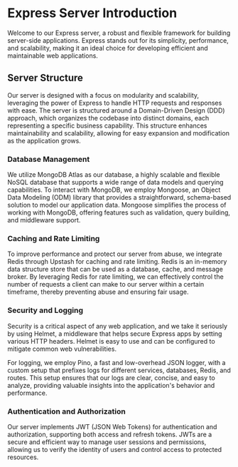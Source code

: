 # Express Server Introduction

Welcome to our Express server, a robust and flexible framework for building server-side applications. Express stands out for its simplicity, performance, and scalability, making it an ideal choice for developing efficient and maintainable web applications.

## Server Structure

Our server is designed with a focus on modularity and scalability, leveraging the power of Express to handle HTTP requests and responses with ease. The server is structured around a Domain-Driven Design (DDD) approach, which organizes the codebase into distinct domains, each representing a specific business capability. This structure enhances maintainability and scalability, allowing for easy expansion and modification as the application grows.

### Database Management

We utilize MongoDB Atlas as our database, a highly scalable and flexible NoSQL database that supports a wide range of data models and querying capabilities. To interact with MongoDB, we employ Mongoose, an Object Data Modeling (ODM) library that provides a straightforward, schema-based solution to model our application data. Mongoose simplifies the process of working with MongoDB, offering features such as validation, query building, and middleware support.

### Caching and Rate Limiting

To improve performance and protect our server from abuse, we integrate Redis through Upstash for caching and rate limiting. Redis is an in-memory data structure store that can be used as a database, cache, and message broker. By leveraging Redis for rate limiting, we can effectively control the number of requests a client can make to our server within a certain timeframe, thereby preventing abuse and ensuring fair usage.

### Security and Logging

Security is a critical aspect of any web application, and we take it seriously by using Helmet, a middleware that helps secure Express apps by setting various HTTP headers. Helmet is easy to use and can be configured to mitigate common web vulnerabilities.

For logging, we employ Pino, a fast and low-overhead JSON logger, with a custom setup that prefixes logs for different services, databases, Redis, and routes. This setup ensures that our logs are clear, concise, and easy to analyze, providing valuable insights into the application's behavior and performance.

### Authentication and Authorization

Our server implements JWT (JSON Web Tokens) for authentication and authorization, supporting both access and refresh tokens. JWTs are a secure and efficient way to manage user sessions and permissions, allowing us to verify the identity of users and control access to protected resources.
